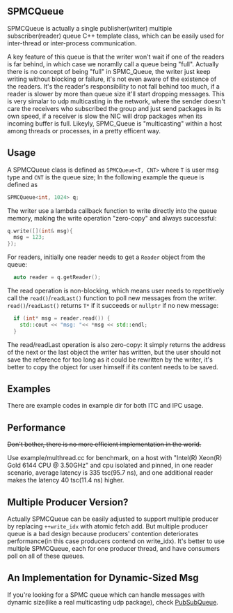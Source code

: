 ## SPMCQueue
SPMCQueue is actually a single publisher(writer) multiple subscriber(reader) queue C++ template class, which can be easily used for inter-thread or inter-process communication.

A key feature of this queue is that the writer won't wait if one of the readers is far behind, in which case we noramlly call a queue being "full". Actually there is no concept of being "full" in SPMC_Queue, the writer just keep writing without blocking or failure, it's not even aware of the existence of the readers. It's the reader's responsibility to not fall behind too much, if a reader is slower by more than queue size it'll start dropping messages. This is very simalar to udp multicasting in the network, where the sender doesn't care the receivers who subscribed the group and just send packages in its own speed, if a receiver is slow the NIC will drop packages when its incoming buffer is full. Likeyly, SPMC_Queue is "multicasting" within a host among threads or processes, in a pretty efficent way.

## Usage
A SPMCQueue class is defined as `SPMCQueue<T, CNT>` where `T` is user msg type and `CNT` is the queue size; In the following example the queue is defined as 
```c++ 
SPMCQueue<int, 1024> q;
```

The writer use a lambda callback function to write directly into the queue memory, making the write operation "zero-copy" and always successful:
```c++
q.write([](int& msg){
  msg = 123;
});
```

For readers, initially one reader needs to get a `Reader` object from the queue:
```c++
  auto reader = q.getReader();
```

The read operation is non-blocking, which means user needs to repetitively call the `read()`/`readLast()` function to poll new messages from the writer. `read()`/`readLast()` returns `T*` if it succeeds or `nullptr` if no new message:
```c++
  if (int* msg = reader.read()) {
    std::cout << "msg: "<< *msg << std::endl;
  }
```

The read/readLast operation is also zero-copy: it simply returns the address of the next or the last object the writer has written, but the user should not save the reference for too long as it could be rewritten by the writer, it's better to copy the object for user himself if its content needs to be saved.

## Examples
There are example codes in example dir for both ITC and IPC usage.

## Performance
~~Don't bother, there is no more efficient implementation in the world.~~

Use example/multhread.cc for benchmark, on a host with "Intel(R) Xeon(R) Gold 6144 CPU @ 3.50GHz" and cpu isolated and pinned, in one reader scenario, average latency is 335 tsc(95.7 ns), and one additional reader makes the latency 40 tsc(11.4 ns) higher.

## Multiple Producer Version?
Actually SPMCQueue can be easily adjusted to support multiple producer by replacing `++write_idx` with atomic fetch add. But multiple producer queue is a bad design because producers' contention deteriorates performance(in this case producers contend on write_idx). It's better to use multiple SPMCQueue, each for one producer thread, and have consumers poll on all of these queues.

## An Implementation for Dynamic-Sized Msg
If you're looking for a SPMC queue which can handle messages with dynamic size(like a real multicasting udp package), check [PubSubQueue](https://github.com/MengRao/PubSubQueue).
